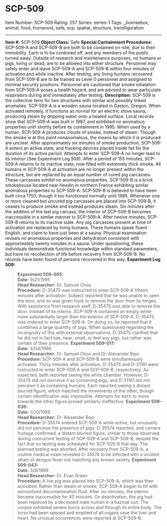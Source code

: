 # SCP-509
Item Number: SCP-509
Rating: 257
Series: series-1
Tags: _licensebox, animal, food, humanoid, safe, scp, spatial, structure, transfiguration

---

**Item #:** SCP-509
**Object Class:** Safe
**Special Containment Procedures:** SCP-509-A and SCP-509-B are both to be contained on-site, due to their immobility. Each is to be cordoned off, and any members of the public turned away. Outside of research and maintenance purposes, no humans or pigs, living or dead, are to be allowed into either structure. Personnel may safely enter and leave SCP-509-A and SCP-509-B within four minutes of activation and while inactive.
After testing, any living humans recovered from SCP-509-B are to be trained as Level 0 personnel and assigned to minimal security positions. Personnel are cautioned that smoke inhalation from SCP-509-A poses a health hazard, and are advised to wear particulate respirators during and immediately after testing.
**Description:** SCP-509 is the collective term for two structures with similar and possibly linked anomalies. SCP-509-A is a wooden sauna located in Gaston, Oregon. When activated remotely, it functions as normal for an electric stove sauna, producing steam by dripping water onto a heated surface. Local records show that SCP-509-A was built in 1987, and exhibited no anomalous properties until shortly before its containment in 1995.
When used by a human, SCP-509-A produces clouds of smoke, instead of steam. Though the smoke is at this point nonanomalous, the means by which it is produced are unclear. After approximately six minutes of smoke production, SCP-509-A enters an active state, and tracking devices placed inside fail for the duration of its active period. Attempts to enter SCP-509-A no longer lead to its interior (See Experiment Log 509).
After a period of 155 minutes, SCP-509-A returns to its inactive state, now filled with extremely thick smoke. All humans in SCP-509-A at activation are no longer present within the structure, but are replaced by an equal number of cured pig carcasses. These carcasses exhibit no anomalous properties.
SCP-509-B is a brick smokehouse located near Hesdin in northern France exhibiting similar anomalous properties to SCP-509-A. SCP-509-B is believed to have been built circa 1750, though it too functioned normally until 1995.
Whenever one or more cleaned but uncured pig carcasses are placed into SCP-509-B, it ceases to produce smoke and instead produces steam. Six minutes after the addition of the last pig carcass, the interior of SCP-509-B becomes inaccessible in a similar manner to SCP-509-A. After twelve minutes, SCP-509-B returns to its inactive state.
Any pig carcasses present at time of activation are replaced by living humans. These humans speak fluent English, and claim to have just been at a sauna. Physical examination reveals no anomalous properties and dehydration consistent with approximately twenty minutes in a sauna. Under questioning, these individuals demonstrate functional knowledge within standard parameters, but have no recollection of life before recovery from SCP-509-B. No records have been found of persons recovered in this way.
**Experiment Log 509:**
> **Experiment 509-005:**  
>  **Date:** 9/21/1995  
>  **Head Researcher:** Dr. Samuel Chou  
>  **Procedure:** D-35475 was instructed to enter SCP-509-A fifteen minutes after activation. Subject reported that he was unable to open the door, and so was given tools to remove the door from its hinges. With assistance from research staff, D-35475 was able to remove the door. Instead of its interior, SCP-509-A contained an empty white room substantially larger than the exterior of SCP-509-A. D-35475 was ordered to enter SCP-509-A. On doing so, he reported that it contained a large quantity of pigs. When questioned regarding the incongruity of this with external observations, D-35475 clarified that he did not in fact see, hear, smell, or feel any pigs, but rather was certain of their presence.
> **Experiment 509-017:**  
>  **Date:** 4/04/1996  
>  **Head Researcher:** Dr. Samuel Chou and Dr. Alexander Bejo  
>  **Procedure:** SCP-509-A and SCP-509-B were simultaneously activated. Thirty minutes after activation, D-35475 and D-31161 were instructed to enter SCP-509-A and SCP-509-B, respectively. As expected, both reported seeing the white chamber. However, D-35475 did not perceive it as containing pigs, and D-31161 did not perceive it as containing humans. Each reported seeing a distant blurred figure, which matched the movements of the other, though certain identification was impossible. Attempts for each to move towards the other figure proved similarly ineffective.
> **Experiment 509-036:**  
>  **Date:** 1/20/1999  
>  **Head Researcher:** Dr. Alexander Bejo  
>  **Procedure:** D-35574 entered SCP-509-A while active, but unusually did not perceive the presence of pigs. D-35574 reported, and camera footage confirmed, a distant blurred figure, similar to those observed during concurrent testing of SCP-509-A and SCP-509-B, despite the fact that no testing was scheduled for SCP-509-B that day. The planned testing was aborted. After recovery from SCP-509-A, a routine medical exam revealed D-35574 to be infected with a virulent strain of dengue fever not matching any known variety.
> **Experiment 509-043:**  
>  **Date:** 3/8/1999  
>  **Head Researcher:** Dr. Evan Green  
>  **Procedure:** A live pig was placed into SCP-509-A, which was then activated. Rather than steam or smoke, SCP-509-A began to fill with aerosolized decontamination fluid. After six minutes, the interior became inaccessible for 40 minutes. On deactivation, the pig had been replaced by a deceased male human in a hazmat suit. The corpse exhibited severe burns across and through its entire body. The torso had been opened and emptied of all organs save the liver and heart. No unusual occurrences were reported at SCP-509-B.